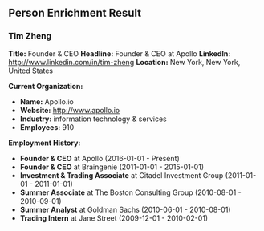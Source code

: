 ## Person Enrichment Result

### Tim Zheng
**Title:** Founder & CEO
**Headline:** Founder & CEO at Apollo
**LinkedIn:** http://www.linkedin.com/in/tim-zheng
**Location:** New York, New York, United States

**Current Organization:**
- **Name:** Apollo.io
- **Website:** http://www.apollo.io
- **Industry:** information technology & services
- **Employees:** 910

**Employment History:**
- **Founder & CEO** at Apollo (2016-01-01 - Present)
- **Founder & CEO** at Braingenie (2011-01-01 - 2015-01-01)
- **Investment & Trading Associate** at Citadel Investment Group (2011-01-01 - 2011-01-01)
- **Summer Associate** at The Boston Consulting Group (2010-08-01 - 2010-09-01)
- **Summer Analyst** at Goldman Sachs (2010-06-01 - 2010-08-01)
- **Trading Intern** at Jane Street (2009-12-01 - 2010-02-01)
